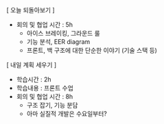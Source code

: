 [ 오늘 되돌아보기 ]

- 회의 및 협업 시간 : 5h
    - 아이스 브레이킹, 그라운드 룰
    - 기능 분석, EER diagram
    - 프론트, 백 구조에 대한 단순한 이야기 (기술 스택 등)

[ 내일 계획 세우기 ]

- 학습시간 : 2h
- 학습내용 : 프론트 수업
- 회의 및 협업 시간 : 8h
    - 구조 잡기, 기능 분담
    - 아마 실질적 개발은 수요일부터?
